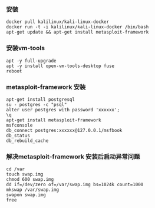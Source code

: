 ### 安装
```
docker pull kalilinux/kali-linux-docker   
docker run -t -i kalilinux/kali-linux-docker /bin/bash  
apt-get update && apt-get install metasploit-framework  
```
### 安装vm-tools
```
apt -y full-upgrade
apt -y install open-vm-tools-desktop fuse
reboot
```

### metasploit-framework 安装
```
apt-get install postgresql
su - postgres -c "psql"
alter user postgres with password 'xxxxxx';
\q
apt-get install metasploit-framework
msfconsole
db_connect postgres:xxxxxx@127.0.0.1/msfbook
db_status
db_rebuild_cache
```

### 解决metasploit-framework 安装后启动异常问题
```
cd /var
touch swap.img
chmod 600 swap.img
dd if=/dev/zero of=/var/swap.img bs=1024k count=1000
mkswap /var/swap.img
swapon swap.img
free
```

